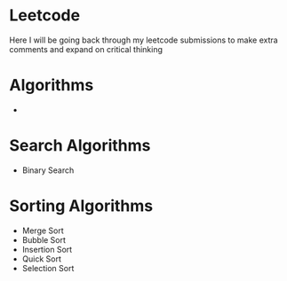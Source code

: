 <h1>Leetcode</h1>
<p>Here I will be going back through my leetcode submissions to make extra comments and expand on critical thinking</p>

<h1>Algorithms</h1>
<ul>
  <li></li>
</ul>

<h1>Search Algorithms</h1>
<ul>
  <li>Binary Search</li>
</ul>

<h1>Sorting Algorithms</h1>
<ul>
  <li>Merge Sort</li>
  <li>Bubble Sort</li>
  <li>Insertion Sort</li>
  <li>Quick Sort</li>
  <li>Selection Sort</li>
</ul>
